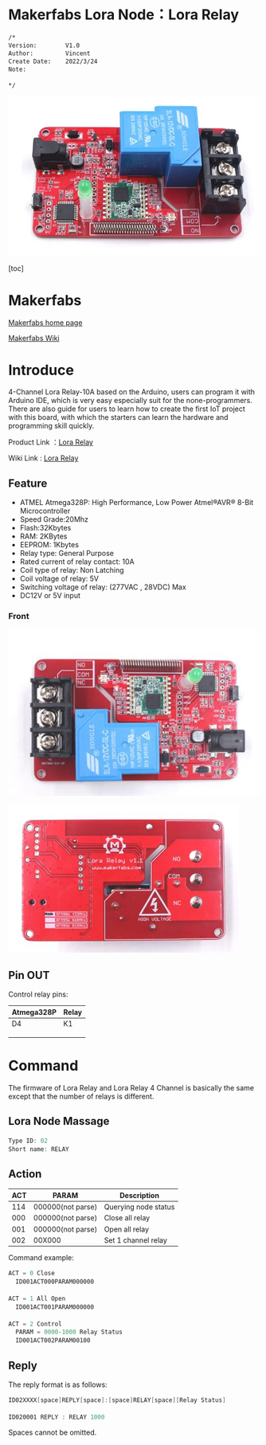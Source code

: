  Makerfabs Lora Node：Lora Relay
 ==



```
/*
Version:		V1.0
Author:			Vincent
Create Date:	2022/3/24
Note:
	
*/
```

![main](md_pic/main.jpg)

[toc]

# Makerfabs

[Makerfabs home page](https://www.makerfabs.com/)

[Makerfabs Wiki](https://makerfabs.com/wiki/index.php?title=Main_Page)



# Introduce

4-Channel Lora Relay-10A based on the Arduino, users can program it with Arduino IDE, which is very easy especially suit for the none-programmers. There are also guide for users to learn how to create the first IoT project with this board, with which the starters can learn the hardware and programming skill quickly. 

Product Link ：[Lora Relay](https://www.makerfabs.com/lora-relay-30a.html)

Wiki Link : [Lora Relay](https://www.makerfabs.com/wiki/index.php?title=Lora_Relay)


## Feature

* ATMEL Atmega328P: High Performance, Low Power Atmel®AVR® 8-Bit Microcontroller
* Speed Grade:20Mhz
* Flash:32Kbytes
* RAM: 2KBytes
* EEPROM: 1Kbytes
* Relay type: General Purpose 
* Rated current of relay contact: 10A
* Coil type of relay: Non Latching
* Coil voltage of relay: 5V
* Switching voltage of relay: (277VAC , 28VDC) Max
* DC12V or 5V input



### Front

![front](md_pic/front.jpg)



![back](md_pic/back.jpg)



 ## Pin OUT

Control relay pins: 

|Atmega328P	|Relay |
|---|---|
|D4	|K1 |
|	| |
|            |       |
|            |       |



# Command

The firmware of Lora Relay and Lora Relay 4 Channel is basically the same except that the number of relays is different.

## Lora Node Massage

```c
Type ID: 02
Short name: RELAY
```

## Action

| ACT  | PARAM             | Description          |
| ---- | ----------------- | -------------------- |
| 114  | 000000(not parse) | Querying node status |
| 000  | 000000(not parse) | Close all relay      |
| 001  | 000000(not parse) | Open all relay       |
| 002  | 00X000            | Set 1 channel relay  |

Command example:

```c
ACT = 0 Close
  ID001ACT000PARAM000000

ACT = 1 All Open
  ID001ACT001PARAM000000

ACT = 2 Control 
  PARAM = 0000-1000 Relay Status
  ID001ACT002PARAM00100
```



## Reply

The reply format is as follows:

```c
ID02XXXX[space]REPLY[space]:[space]RELAY[space][Relay Status]
    
ID020001 REPLY : RELAY 1000
```

Spaces cannot be omitted.

